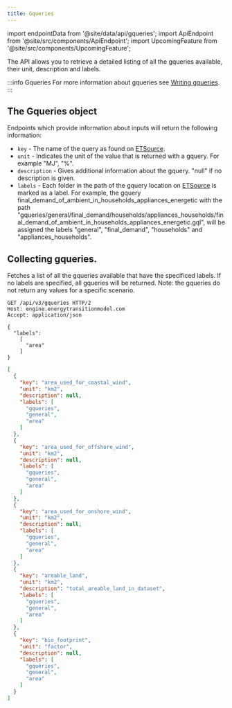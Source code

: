 ```yaml
---
title: Gqueries
---
```


import endpointData from '@site/data/api/gqueries';
import ApiEndpoint from '@site/src/components/ApiEndpoint';
import UpcomingFeature from '@site/src/components/UpcomingFeature';

The API allows you to retrieve a detailed listing of all the gqueries available, their unit, description and labels.

:::info Gqueries
For more information about gqueries see [Writing gqueries](../contrib/authoring-gqueries.md).
:::

## The Gqueries object

Endpoints which provide information about inputs will return the following information:

* `key` - The name of the query as found on [ETSource](https://github.com/quintel/etsource/tree/master/gqueries).
* `unit` - Indicates the unit of the value that is returned with a gquery. For example "MJ", "%".
* `description` - Gives additional information about the gquery. "null" if no description is given.
* `labels` - Each folder in the path of the gquery location on [ETSource](https://github.com/quintel/etsource/tree/master/gqueries) is marked as a label. For example, the gquery final_demand_of_ambient_in_households_appliances_energetic with the path "gqueries/general/final_demand/households/appliances_households/final_demand_of_ambient_in_households_appliances_energetic.gql", will be assigned the labels "general", "final_demand", "households" and "appliances_households".

## Collecting gqueries.

Fetches a list of all the gqueries available that have the specificed labels. If no labels are specified, all gqueries will be returned. Note: the gqueries do not return any values for a specific scenario.

<ApiEndpoint data={endpointData.gqueries} />

```http title="Example request"
GET /api/v3/gqueries HTTP/2
Host: engine.energytransitionmodel.com
Accept: application/json

{
  "labels":
    [
      "area"
    ]
}
```

```json title="Example response"
[
  {
    "key": "area_used_for_coastal_wind",
    "unit": "km2",
    "description": null,
    "labels": [
      "gqueries",
      "general",
      "area"
    ]
  },
  {
    "key": "area_used_for_offshore_wind",
    "unit": "km2",
    "description": null,
    "labels": [
      "gqueries",
      "general",
      "area"
    ]
  },
  {
    "key": "area_used_for_onshore_wind",
    "unit": "km2",
    "description": null,
    "labels": [
      "gqueries",
      "general",
      "area"
    ]
  },
  {
    "key": "areable_land",
    "unit": "km2",
    "description": "total_areable_land_in_dataset",
    "labels": [
      "gqueries",
      "general",
      "area"
    ]
  },
  {
    "key": "bio_footprint",
    "unit": "factor",
    "description": null,
    "labels": [
      "gqueries",
      "general",
      "area"
    ]
  }
]
```
